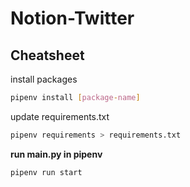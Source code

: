 # Notion-Twitter

## Cheatsheet

install packages

```bash
pipenv install [package-name]
```

update requirements.txt

```bash
pipenv requirements > requirements.txt
```

**run main.py in pipenv**

```bash
pipenv run start
```
